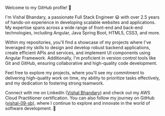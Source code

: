 Welcome to my GitHub profile! 👋 

I'm Vishal Bhandary, a passionate Full Stack Engineer :smiley: with over 2.5 years of hands-on experience in developing scalable websites and applications. My expertise spans across a wide range of front-end and back-end technologies, including Angular, Java Spring Boot, HTML5, CSS3, and more.

Within my repositories, you'll find a showcase of my projects where I've leveraged my skills to design and develop robust backend applications, create efficient APIs and services, and implement UI components using Angular Framework. Additionally, I'm proficient in version control tools like Git and GitHub, ensuring collaborative and high-quality code development.

Feel free to explore my projects, where you'll see my commitment to delivering high-quality work on time, my ability to prioritize tasks effectively, and my dedication to fostering strong teamwork.

Connect with me on LinkedIn ([Vishal Bhandary](https://www.linkedin.com/in/vishal-bhandary-824881191)) and check out my AWS Cloud Practitioner certification. You can also follow my journey on GitHub ([vishal-09-sb](https://github.com/vishal-09-sb)), where I continue to explore and innovate in the world of software development. 🚀
